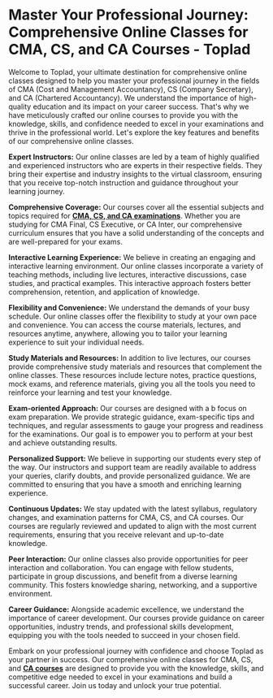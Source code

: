 <h1>Master Your Professional Journey: Comprehensive Online Classes for CMA, CS, and CA Courses - Toplad</h1>

<p>Welcome to Toplad, your ultimate destination for comprehensive online classes designed to help you master your professional journey in the fields of CMA (Cost and Management Accountancy), CS (Company Secretary), and CA (Chartered Accountancy). We understand the importance of high-quality education and its impact on your career success. That's why we have meticulously crafted our online courses to provide you with the knowledge, skills, and confidence needed to excel in your examinations and thrive in the professional world. Let's explore the key features and benefits of our comprehensive online classes.</p>
<p><b>Expert Instructors:</b> Our online classes are led by a team of highly qualified and experienced instructors who are experts in their respective fields. They bring their expertise and industry insights to the virtual classroom, ensuring that you receive top-notch instruction and guidance throughout your learning journey.</p>
<p><b>Comprehensive Coverage:</b> Our courses cover all the essential subjects and topics required for <b><a href="https://toplad.in/" target="_blank">CMA, CS, and CA examinations</a></b>. Whether you are studying for CMA Final, CS Executive, or CA Inter, our comprehensive curriculum ensures that you have a solid understanding of the concepts and are well-prepared for your exams.</p>
<p><b>Interactive Learning Experience:</b> We believe in creating an engaging and interactive learning environment. Our online classes incorporate a variety of teaching methods, including live lectures, interactive discussions, case studies, and practical examples. This interactive approach fosters better comprehension, retention, and application of knowledge.</p>
<p><b>Flexibility and Convenience:</b> We understand the demands of your busy schedule. Our online classes offer the flexibility to study at your own pace and convenience. You can access the course materials, lectures, and resources anytime, anywhere, allowing you to tailor your learning experience to suit your individual needs.</p>
<p><b>Study Materials and Resources:</b> In addition to live lectures, our courses provide comprehensive study materials and resources that complement the online classes. These resources include lecture notes, practice questions, mock exams, and reference materials, giving you all the tools you need to reinforce your learning and test your knowledge.</p>
<p><b>Exam-oriented Approach:</b> Our courses are designed with a b focus on exam preparation. We provide strategic guidance, exam-specific tips and techniques, and regular assessments to gauge your progress and readiness for the examinations. Our goal is to empower you to perform at your best and achieve outstanding results.</p>
<p><b>Personalized Support:</b> We believe in supporting our students every step of the way. Our instructors and support team are readily available to address your queries, clarify doubts, and provide personalized guidance. We are committed to ensuring that you have a smooth and enriching learning experience.</p>

<p><b>Continuous Updates:</b> We stay updated with the latest syllabus, regulatory changes, and examination patterns for CMA, CS, and CA courses. Our courses are regularly reviewed and updated to align with the most current requirements, ensuring that you receive relevant and up-to-date knowledge.</p>
<p><b>Peer Interaction:</b> Our online classes also provide opportunities for peer interaction and collaboration. You can engage with fellow students, participate in group discussions, and benefit from a diverse learning community. This fosters knowledge sharing, networking, and a supportive environment.</p>
<p><b>Career Guidance:</b> Alongside academic excellence, we understand the importance of career development. Our courses provide guidance on career opportunities, industry trends, and professional skills development, equipping you with the tools needed to succeed in your chosen field.</p>

<p>Embark on your professional journey with confidence and choose Toplad as your partner in success. Our comprehensive online classes for CMA, CS, and <b><a href="https://toplad.in/ca" target="_blank">CA courses</a></b> are designed to provide you with the knowledge, skills, and competitive edge needed to excel in your examinations and build a successful career. Join us today and unlock your true potential.</p>
